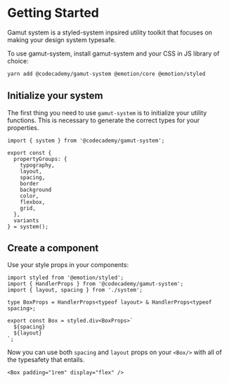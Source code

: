 # Getting Started

Gamut system is a styled-system inpsired utility toolkit that focuses on making your design system
typesafe.

To use gamut-system, install gamut-system and your CSS in JS library of choice:

```sh
yarn add @codecademy/gamut-system @emotion/core @emotion/styled
```

## Initialize your system

The first thing you need to use `gamut-system` is to initialize your utility functions. This is necessary to generate
the correct types for your properties.

```tsx
import { system } from '@codecademy/gamut-system';

export const {
  propertyGroups: {
    typography,
    layout,
    spacing,
    border
    background
    color,
    flexbox,
    grid,
  },
  variants
} = system();
```

## Create a component

Use your style props in your components:

```tsx
import styled from '@emotion/styled';
import { HandlerProps } from '@codecademy/gamut-system';
import { layout, spacing } from './system';

type BoxProps = HandlerProps<typeof layout> & HandlerProps<typeof spacing>;

export const Box = styled.div<BoxProps>`
  ${spacing}
  ${layout}
`;
```

Now you can use both `spacing` and `layout` props on your `<Box/>` with all of the typesafety that entails.

```tsx
<Box padding="1rem" display="flex" />
```
